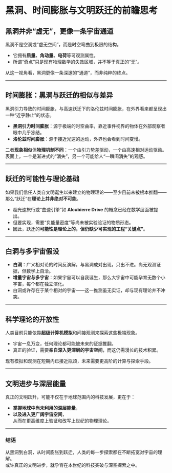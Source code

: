 # 黑洞、时间膨胀与文明跃迁的前瞻思考

## 黑洞并非“虚无”，更像一条宇宙通道
黑洞不是空洞或“虚无空间”，而是时空弯曲到极限的结构。  
- 它拥有**质量、角动量、电荷**等可观测属性。  
- 所谓“奇点”只是现有物理数学的失效区域，并不等于真正的“无”。  

从这一视角看，黑洞更像一条深邃的“通道”，而非纯粹的终点。

---

## 时间膨胀：黑洞与跃迁的相似与差异
黑洞引力导致的时间膨胀，与高速跃迁下的洛伦兹时间膨胀，在外界看来都呈现出一种“近乎静止”的状态。  
- **黑洞引力时间膨胀**：源于极端的时空曲率，靠近事件视界的物体在外部观察者眼中几乎冻结。  
- **洛伦兹时间膨胀**：源于接近光速的运动，外界也会看到时间变慢。  

二者**现象相似**但**物理机制不同**：一个由引力势差驱动，一个由高速相对运动驱动。表面上，一个是渐进式的“消失”，另一个可能给人“一瞬间消失”的观感。

---

## 跃迁的可能性与理论基础
如果我们信任人类自文明诞生以来建立的物理理论——至少目前未被根本推翻——那么“跃迁”在**理论上并非绝对不可能**。  
- 超光速旅行或“曲速引擎”如 **Alcubierre Drive** 的概念已经在数学层面被提出。  
- 但要实现，需要“负能量密度”等尚未被实验验证的物质形态。  
- 因此，跃迁的**可能性是理论上的，但仍缺少可实现的工程“关键点”**。

---

## 白洞与多宇宙假设
- **白洞**：广义相对论的时间反演解，与黑洞成对出现，只出不进。尚无观测证据，但数学上自洽。  
- **增量宇宙与多宇宙**：如果宇宙可以自我诞生，那么大宇宙中可能孕育无数个小宇宙，每个都在独立演化。  
- 白洞或许存在于某个相对的宇宙——这一推测虽无实证，却与现有理论并不冲突。

---

## 科学理论的开放性
人类目前只能依靠**超级计算机模拟**和间接观测来探索这些极端现象。  
- 宇宙一息万变，任何理论都可能被未来的证据推翻。  
- 真正的验证，需要**亲自深入更深层的宇宙空间**，而这仍需漫长的技术积累。  

现有模拟和观测在短期内已接近瓶颈，未来需要更高阶的计算与探索手段。

---

## 文明进步与深层能量
真正的文明跃升，可能不仅在于地球范围内的科技发展，更在于：  
- **掌握地球中尚未利用的深层能量**，  
- **以及进入更广阔宇宙空间**，  
从而在更高维度上验证和改写上世纪的物理理论。

---

### 结语
从黑洞到白洞，从时间膨胀到跃迁，人类的每一步探索都在不断拓宽对宇宙的理解。  
或许真正的文明进步，就孕育在本世纪的科技突破与深空探索之中。
